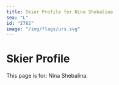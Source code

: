 ```yaml
---
title: Skier Profile for Nina Shebalina
sex: "L"
id: "2782"
image: "/img/flags/urs.svg" 
---
```


# Skier Profile

This page is for: Nina Shebalina.
    